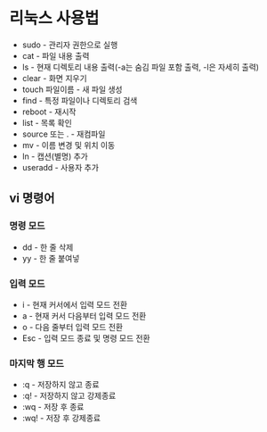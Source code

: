 # 리눅스 사용법

- sudo - 관리자 권한으로 실행
- cat - 파일 내용 출력
- ls - 현재 디렉토리 내용 출력(-a는 숨김 파일 포함 출력, -l은 자세히 출력)
- clear - 화면 지우기
- touch 파일이름 - 새 파일 생성
- find - 특정 파일이나 디렉토리 검색
- reboot - 재시작
- list - 목록 확인
- source 또는 . - 재컴파일
- mv - 이름 변경 및 위치 이동
- ln - 캡션(별명) 추가
- useradd - 사용자 추가

## vi 명령어
### 명령 모드
- dd - 한 줄 삭제
- yy - 한 줄 붙여넣

### 입력 모드
- i - 현재 커서에서 입력 모드 전환
- a - 현재 커서 다음부터 입력 모드 전환
- o - 다음 줄부터 입력 모드 전환
- Esc - 입력 모드 종료 및 명령 모드 전환

### 마지막 행 모드
- :q - 저장하지 않고 종료
- :q! - 저장하지 않고 강제종료
- :wq - 저장 후 종료
- :wq! - 저장 후 강제종료
